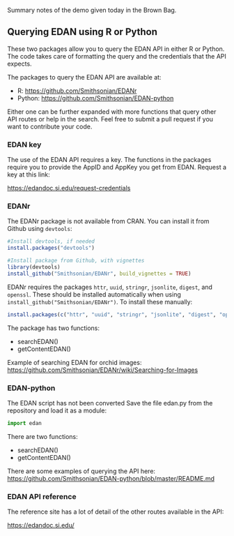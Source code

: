 Summary notes of the demo given today in the Brown Bag. 

## Querying EDAN using R or Python

These two packages allow you to query the EDAN API in either R or Python. The code takes care of formatting the query and the credentials that the API expects.

The packages to query the EDAN API are available at:

 * R: https://github.com/Smithsonian/EDANr
 * Python: https://github.com/Smithsonian/EDAN-python

Either one can be further expanded with more functions that query other API routes or help in the search. Feel free to submit a pull request if you want to contribute your code.

### EDAN key

The use of the EDAN API requires a key. The functions in the packages require you to provide the AppID and AppKey you get from EDAN. Request a key at this link: 

https://edandoc.si.edu/request-credentials

### EDANr

The EDANr package is not available from CRAN. You can install it from Github using `devtools`: 

```R
#Install devtools, if needed
install.packages("devtools")

#Install package from Github, with vignettes
library(devtools)
install_github("Smithsonian/EDANr", build_vignettes = TRUE)
```

EDANr requires the packages `httr`, `uuid`, `stringr`, `jsonlite`, `digest`, and `openssl`. These should be installed automatically when using `install_github("Smithsonian/EDANr")`. To install these manually:

```R
install.packages(c("httr", "uuid", "stringr", "jsonlite", "digest", "openssl"))
```

The package has two functions:

* searchEDAN()
* getContentEDAN()

Example of searching EDAN for orchid images: https://github.com/Smithsonian/EDANr/wiki/Searching-for-Images

### EDAN-python

The EDAN script has not been converted Save the file edan.py from the repository and load it as a module:

```python
import edan
```

There are two functions:

* searchEDAN()
* getContentEDAN()

There are some examples of querying the API here: https://github.com/Smithsonian/EDAN-python/blob/master/README.md

### EDAN API reference

The reference site has a lot of detail of the other routes available in the API:

https://edandoc.si.edu/
